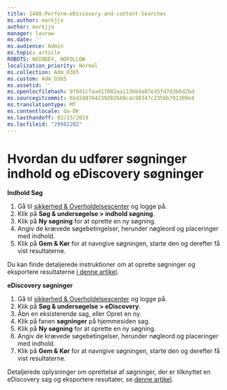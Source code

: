 ```yaml
---
title: 1488-Perform-eDiscovery-and-content-Searches
ms.author: markjjo
author: markjjo
manager: lauraw
ms.date: ''
ms.audience: Admin
ms.topic: article
ROBOTS: NOINDEX, NOFOLLOW
localization_priority: Normal
ms.collection: Adm_O365
ms.custom: Adm_O365
ms.assetid: ''
ms.openlocfilehash: 9f041cfaad17002aa113bb4a07e35fd7d3b6d2bd
ms.sourcegitcommit: 6bd248764239282688cac98347c2356b701389e4
ms.translationtype: MT
ms.contentlocale: da-DK
ms.lasthandoff: 02/13/2019
ms.locfileid: "29982202"
---
```

# <a name="how-to-perform-content-searches-and-ediscovery-searches"></a>Hvordan du udfører søgninger indhold og eDiscovery søgninger

**Indhold Søg**

1. Gå til [sikkerhed & Overholdelsescenter](https://protection.office.com) og logge på.
2. Klik på **Søg & undersøgelse > indhold søgning**.
3. Klik på **Ny søgning** for at oprette en ny søgning.
4. Angiv de krævede søgebetingelser, herunder nøgleord og placeringer med indhold.  
5. Klik på **Gem & Kør** for at navngive søgningen, starte den og derefter få vist resultaterne. 
 
Du kan finde detaljerede instruktioner om at oprette søgninger og eksportere resultaterne [i denne artikel](https://docs.microsoft.com/office365/securitycompliance/content-search).

**eDiscovery søgninger**

1. Gå til [sikkerhed & Overholdelsescenter](https://protection.office.com) og logge på.
2. Klik på **Søg & undersøgelse > eDiscovery**.
3. Åbn en eksisterende sag, eller Opret en ny.
4. Klik på fanen **søgninger** på hjemmesiden sag.  
5. Klik på **Ny søgning** for at oprette en ny søgning.
6. Angiv de krævede søgebetingelser, herunder nøgleord og placeringer med indhold.  
7. Klik på **Gem & Kør** for at navngive søgningen, starte den og derefter få vist resultaterne.

Detaljerede oplysninger om oprettelse af søgninger, der er tilknyttet en eDiscovery sag og eksportere resultater, se [denne artikel](https://docs.microsoft.com/office365/securitycompliance/ediscovery-cases).